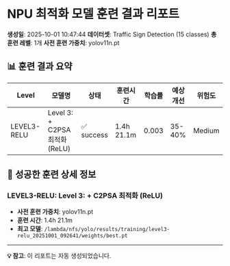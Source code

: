 # NPU 최적화 모델 훈련 결과 리포트

**생성일**: 2025-10-01 10:47:44
**데이터셋**: Traffic Sign Detection (15 classes)
**총 훈련 레벨**: 1개
**사전 훈련 가중치**: yolov11n.pt

## 📊 훈련 결과 요약

| Level | 모델명 | 상태 | 훈련시간 | 학습률 | 예상개선 | 위험도 |
|-------|--------|------|----------|--------|----------|--------|
| LEVEL3-RELU | Level 3: + C2PSA 최적화 (ReLU) | ✅ success | 1.4h 21.1m | 0.003 | 35-40% | Medium |

## 🎯 성공한 훈련 상세 정보

### LEVEL3-RELU: Level 3: + C2PSA 최적화 (ReLU)

- **사전 훈련 가중치**: yolov11n.pt
- **훈련 시간**: 1.4h 21.1m
- **최고 모델**: `/lambda/nfs/yolo/results/training/level3-relu_20251001_092641/weights/best.pt`


---
**💡 참고**: 이 리포트는 자동 생성되었습니다.
